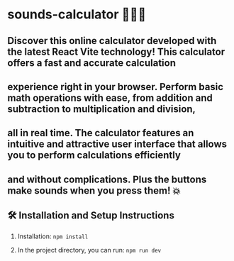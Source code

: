# sounds-calculator 👩🏽‍💻
## Discover this online calculator developed with the latest React Vite technology! This calculator offers a fast and accurate calculation
## experience right in your browser. Perform basic math operations with ease, from addition and subtraction to multiplication and division,
## all in real time. The calculator features an intuitive and attractive user interface that allows you to perform calculations efficiently 
## and without complications. Plus the buttons make sounds when you press them! 💥

## 🛠 Installation and Setup Instructions

1. Installation: `npm install`

2. In the project directory, you can run: `npm run dev`
